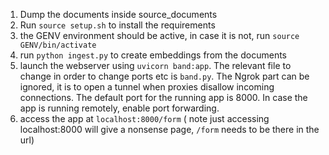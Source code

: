 1. Dump the documents inside source_documents
2. Run ```source setup.sh``` to install the requirements
3. the GENV environment should be active, in case it is not, run ```source GENV/bin/activate```
4. run ```python ingest.py``` to create embeddings from the documents
5. launch the webserver using ```uvicorn band:app```. The relevant file to change in order to change ports etc is ```band.py```. The Ngrok part can be ignored, it is to open a tunnel when proxies disallow incoming connections. The default port for the running app is 8000. In case the app is running remotely, enable port forwarding.
6. access the app at ```localhost:8000/form``` ( note just accessing localhost:8000 will give a nonsense page, ```/form``` needs to be there in the url)
